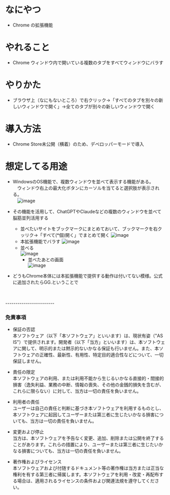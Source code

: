 # なにやつ
- Chrome の拡張機能

# やれること
- Chrome ウィンドウ内で開いている複数のタブをすべてウィンドウにバラす

# やりかた
- ブラウザ上（なにもないところ）で右クリック→「すべてのタブを別々の新しいウィンドウで開く」→全てのタブが別々の新しいウィンドウで開く

# 導入方法
- Chrome Store未公開（横着）のため、デベロッパーモードで導入

# 想定してる用途
- WindowsのOS機能で、複数ウィンドウを並べて表示する機能がある。  
　ウィンドウ右上の最大化ボタンにカーソルを当てると選択肢が表示される。  
　![image](https://github.com/user-attachments/assets/394ec808-b9db-47ae-82ee-d8260d4be9ee)  
- その機能を活用して、ChatGPTやClaudeなどの複数のウィンドウを並べて脳筋並列活用する
  - 並べたいサイトをブックマークにまとめておいて、ブックマークを右クッリク→「すべて(*個)開く」でまとめて開く
    ![image](https://github.com/user-attachments/assets/6df45a2d-9f62-4d98-bb77-e0449252502e)  
  - 本拡張機能でバラす 
    ![image](https://github.com/user-attachments/assets/78a40f06-6797-4196-a4e2-bdf74e7fd7a5)  
  - 並べる  
    ![image](https://github.com/user-attachments/assets/20616be2-07a1-456e-bf22-e3f4d17f7cb2)
    - 並べたあとの画面  
    ![image](https://github.com/user-attachments/assets/b6cbf784-09b1-4109-8e1e-b6f36a736058)  

- どうもChrome本体には本拡張機能で提供する動作は付いてない模様。公式に追加されたらGG.ということで  
<br>
<br>
------------------------  

### 免責事項
- 保証の否認  
本ソフトウェア（以下「本ソフトウェア」といいます）は、現状有姿（"AS IS"）で提供されます。開発者（以下「当方」といいます）は、本ソフトウェアに関して、明示的または黙示的ないかなる保証も行いません。また、本ソフトウェアの正確性、最新性、有用性、特定目的適合性などについて、一切保証しません。

- 責任の限定  
本ソフトウェアの利用、または利用不能から生じるいかなる直接的・間接的損害（逸失利益、業務の中断、情報の喪失、その他の金銭的損失を含むが、これらに限らない）に対して、当方は一切の責任を負いません。

- 利用者の責任  
ユーザーは自己の責任と判断に基づき本ソフトウェアを利用するものとし、本ソフトウェアに起因してユーザーまたは第三者に生じたいかなる損害についても、当方は一切の責任を負いません。

- 変更および停止  
当方は、本ソフトウェアを予告なく変更、追加、削除または公開を終了することがあります。これらの措置により、ユーザーまたは第三者に生じたいかなる損害についても、当方は一切の責任を負いません。

- 著作権およびライセンス  
本ソフトウェアおよび付随するドキュメント等の著作権は当方または正当な権利を有する第三者に帰属します。本ソフトウェアを利用・改変・再配布する場合は、適用されるライセンスの条件および関連法規を遵守してください。


